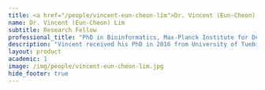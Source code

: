 ```yaml
---
title: <a href="/people/vincent-eun-cheon-lim">Dr. Vincent (Eun-Cheon) Lim</a>
name: Dr. Vincent (Eun-Cheon) Lim
subtitle: Research Fellow
professional_title: "PhD in Bioinformatics, Max-Planck Institute for Developmental Biology, Tuebingen (Germany), Postdoctoral Fellow (2016-2017)"  # Joined professional titles
description: "Vincent received his PhD in 2016 from University of Tuebingen-Max-Planck Institute (MPI) for developmental biology under the supervision of Dr. Detlef Weigel(MPI) and Dr. Daniel Huson(University of Tuebingen). During his doctoral study, he focused on developing highly accurate and efficient bioinformatics algorithms for large-scale analyses, encompassing a sequencing error correction module, a taxonomy-id classifier,  and a whole genome aligner with a structural variant calling algorithm. He has lots of interests in machine learning and GPU-computing field, especially, with respect to the application of deep learning to biological questions.Aside from science, he is a religious person, and tries to help North Korean people."
layout: product
academic: 1
image: /img/people/vincent-eun-cheon-lim.jpg
hide_footer: true
---
```

